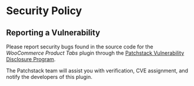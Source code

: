 # Security Policy

## Reporting a Vulnerability

Please report security bugs found in the source code for the *WooCommerce Product Tabs* plugin through the [Patchstack Vulnerability Disclosure Program](https://patchstack.com/database/vdp/woocommerce-product-tabs). 

The Patchstack team will assist you with verification, CVE assignment, and notify the developers of this plugin.
